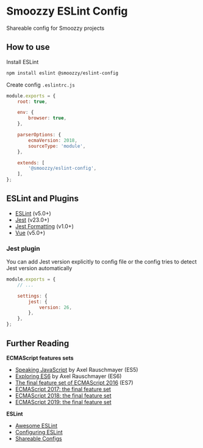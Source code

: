 # Smoozzy ESLint Config

Shareable config for Smoozzy projects


## How to use

Install ESLint

```sh
npm install eslint @smoozzy/eslint-config
```

Create config `.eslintrc.js`

```javascript
module.exports = {
    root: true,

    env: {
        browser: true,
    },

    parserOptions: {
        ecmaVersion: 2018,
        sourceType: 'module',
    },

    extends: [
        '@smoozzy/eslint-config',
    ],
};

```


## ESLint and Plugins

* [ESLint](https://eslint.org/docs/rules/) (v5.0+)
* [Jest](https://github.com/jest-community/eslint-plugin-jest) (v23.0+)
* [Jest Formatting](https://github.com/dangreenisrael/eslint-plugin-jest-formatting) (v1.0+)
* [Vue](https://github.com/vuejs/eslint-plugin-vue) (v5.0+)


### Jest plugin

You can add Jest version explicitly to config file or the config tries to detect Jest version automatically

```javascript
module.exports = {
    // ...

    settings: {
        jest: {
            version: 26,  
        },
    },
};
```


## Further Reading

__ECMAScript features sets__

* [Speaking JavaScript](http://speakingjs.com/es5/) by Axel Rauschmayer (ES5)
* [Exploring ES6](https://exploringjs.com/es6/) by Axel Rauschmayer (ES6)
* [The final feature set of ECMAScript 2016](https://2ality.com/2016/01/ecmascript-2016.html) (ES7)
* [ECMAScript 2017: the final feature set](https://2ality.com/2016/02/ecmascript-2017.html)
* [ECMAScript 2018: the final feature set](https://2ality.com/2017/02/ecmascript-2018.html)
* [ECMAScript 2019: the final feature set](https://2ality.com/2018/02/ecmascript-2019.html)

__ESLint__

* [Awesome ESLint](https://github.com/dustinspecker/awesome-eslint)
* [Configuring ESLint](https://eslint.org/docs/user-guide/configuring)
* [Shareable Configs](https://eslint.org/docs/developer-guide/shareable-configs)

